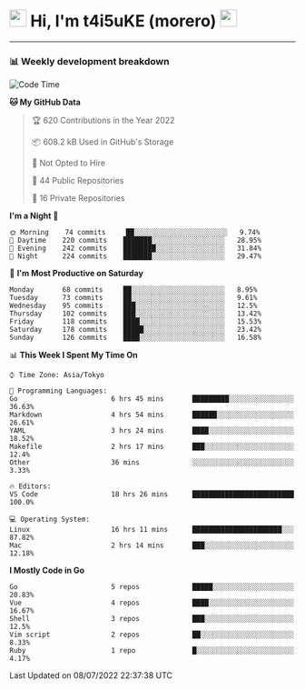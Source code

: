 <!-- Title -->
<h1>
    <img src="https://emojis.slackmojis.com/emojis/images/1600385609/10490/cactuar.gif?1600385609" width="30"/> 
    Hi, I'm t4i5uKE (morero) 
    <img src="https://emojis.slackmojis.com/emojis/images/1600385609/10490/cactuar.gif?1600385609" width="30"/>
</h1>

---

<h3> 📊 Weekly development breakdown </h3>
<!-- waka-readme-stats -->

<!--START_SECTION:waka-->
![Code Time](http://img.shields.io/badge/Code%20Time-1%2C163%20hrs%2045%20mins-blue)

**🐱 My GitHub Data** 

> 🏆 620 Contributions in the Year 2022
 > 
> 📦 608.2 kB Used in GitHub's Storage 
 > 
> 🚫 Not Opted to Hire
 > 
> 📜 44 Public Repositories 
 > 
> 🔑 16 Private Repositories  
 > 
**I'm a Night 🦉** 

```text
🌞 Morning    74 commits     ██░░░░░░░░░░░░░░░░░░░░░░░   9.74% 
🌆 Daytime    220 commits    ███████░░░░░░░░░░░░░░░░░░   28.95% 
🌃 Evening    242 commits    ████████░░░░░░░░░░░░░░░░░   31.84% 
🌙 Night      224 commits    ███████░░░░░░░░░░░░░░░░░░   29.47%

```
📅 **I'm Most Productive on Saturday** 

```text
Monday       68 commits     ██░░░░░░░░░░░░░░░░░░░░░░░   8.95% 
Tuesday      73 commits     ██░░░░░░░░░░░░░░░░░░░░░░░   9.61% 
Wednesday    95 commits     ███░░░░░░░░░░░░░░░░░░░░░░   12.5% 
Thursday     102 commits    ███░░░░░░░░░░░░░░░░░░░░░░   13.42% 
Friday       118 commits    ████░░░░░░░░░░░░░░░░░░░░░   15.53% 
Saturday     178 commits    █████░░░░░░░░░░░░░░░░░░░░   23.42% 
Sunday       126 commits    ████░░░░░░░░░░░░░░░░░░░░░   16.58%

```


📊 **This Week I Spent My Time On** 

```text
⌚︎ Time Zone: Asia/Tokyo

💬 Programming Languages: 
Go                       6 hrs 45 mins       █████████░░░░░░░░░░░░░░░░   36.63% 
Markdown                 4 hrs 54 mins       ██████░░░░░░░░░░░░░░░░░░░   26.61% 
YAML                     3 hrs 24 mins       ████░░░░░░░░░░░░░░░░░░░░░   18.52% 
Makefile                 2 hrs 17 mins       ███░░░░░░░░░░░░░░░░░░░░░░   12.4% 
Other                    36 mins             ░░░░░░░░░░░░░░░░░░░░░░░░░   3.33%

🔥 Editors: 
VS Code                  18 hrs 26 mins      █████████████████████████   100.0%

💻 Operating System: 
Linux                    16 hrs 11 mins      ██████████████████████░░░   87.82% 
Mac                      2 hrs 14 mins       ███░░░░░░░░░░░░░░░░░░░░░░   12.18%

```

**I Mostly Code in Go** 

```text
Go                       5 repos             █████░░░░░░░░░░░░░░░░░░░░   20.83% 
Vue                      4 repos             ████░░░░░░░░░░░░░░░░░░░░░   16.67% 
Shell                    3 repos             ███░░░░░░░░░░░░░░░░░░░░░░   12.5% 
Vim script               2 repos             ██░░░░░░░░░░░░░░░░░░░░░░░   8.33% 
Ruby                     1 repo              █░░░░░░░░░░░░░░░░░░░░░░░░   4.17%

```



 Last Updated on 08/07/2022 22:37:38 UTC
<!--END_SECTION:waka-->
